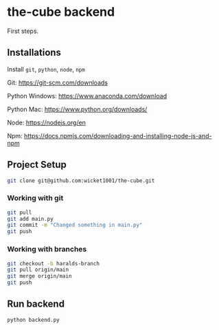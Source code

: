 # the-cube backend

First steps.

## Installations

Install `git`, `python`, `node`, `npm`

Git: https://git-scm.com/downloads

Python Windows: https://www.anaconda.com/download

Python Mac: https://www.python.org/downloads/

Node: https://nodejs.org/en

Npm: https://docs.npmjs.com/downloading-and-installing-node-js-and-npm

## Project Setup

```sh
git clone git@github.com:wicket1001/the-cube.git
```

### Working with git

```sh
git pull
git add main.py
git commit -m "Changed something in main.py"
git push
```

### Working with branches

```sh
git checkout -b haralds-branch
git pull origin/main
git merge origin/main
git push
```

## Run backend

```sh
python backend.py
```
